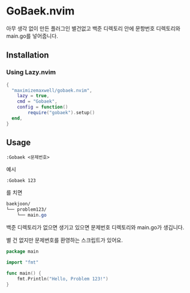 # GoBaek.nvim

아무 생각 없이 만든 플러그인
별건없고 백준 디렉토리 안에 문항번호 디렉토리와 main.go를 넣어줍니다.

## Installation

### Using Lazy.nvim
```lua
{
  "maximizemaxwell/gobaek.nvim",
    lazy = true,
    cmd = "Gobaek",
    config = function()
        require("gobaek").setup()
  end,
}
```
## Usage

```vim
:Gobaek <문제번호>
```

예시
```vim
:Gobaek 123
```

를 치면

```css
baekjoon/
└── problem123/
    └── main.go
```
백준 디렉토리가 없으면 생기고 있으면 문제번호 디렉토리와 main.go가 생깁니다.

별 건 없지만 문제번호를 환영하는 스크립트가 있어요.

```go
package main

import "fmt"

func main() {
    fmt.Println("Hello, Problem 123!")
}
```
